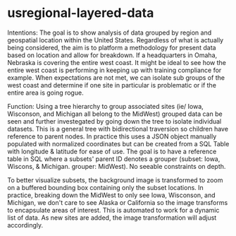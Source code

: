 # usregional-layered-data
Intentions:
The goal is to show analysis of data grouped by region and geospatial location within the United States. Regardless of what is actually being considered, the aim is to platform a methodology for present data based on location and allow for breakdown. If a headquarters in Omaha, Nebraska is covering the entire west coast. It might be ideal to see how the entire west coast is performing in keeping up with training compliance for example. When expectations are not met, we can isolate sub groups of the west coast and determine if one site in particular is problematic or if the entire area is going rogue. 

Function:
Using a tree hierarchy to group associated sites (ie/ Iowa, Wisconson, and Michigan all belong to the MidWest) grouped data can be seen and further investegated by going down the tree to isolate individual datasets. This is a general tree with bidirectional traversion so children have reference to parent nodes. In practice this uses a JSON object manually populated with normalized coordinates but can be created from a SQL Table with longitude & latitude for ease of use. The goal is to have a reference table in SQL where a subsets' parent ID denotes a grouper (subset: Iowa, Wiscons, & Michigan. grouper: MidWest). No seeable constraints on depth.

To better visualize subsets, the background image is transformed to zoom on a buffered bounding box containing only the subset locations. In practice, breaking down the MidWest to only see Iowa, Wisconson, and Michigan, we don't care to see Alaska or California so the image transforms to encapsulate areas of interest. This is automated to work for a dynamic list of data. As new sites are added, the image transformation will adjust accordingly.
